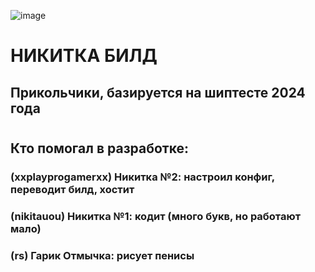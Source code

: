 ![image](https://github.com/user-attachments/assets/89146aa6-9d15-4fde-b612-4f407625db6b)
# НИКИТКА БИЛД
## Прикольчики, базируется на шиптесте 2024 года
#
## Кто помогал в разработке:
### (xxplayprogamerxx) Никитка №2: настроил конфиг, переводит билд, хостит
### (nikitauou) Никитка №1: кодит (много букв, но работают мало)
### (rs) Гарик Отмычка: рисует пенисы
